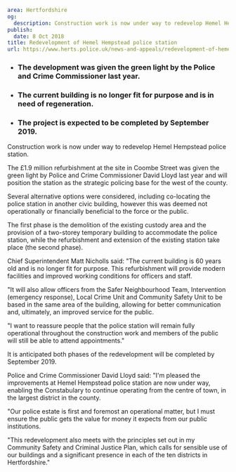 ```yaml
area: Hertfordshire
og:
  description: Construction work is now under way to redevelop Hemel Hempstead police station.
publish:
  date: 8 Oct 2018
title: Redevelopment of Hemel Hempstead police station
url: https://www.herts.police.uk/news-and-appeals/redevelopment-of-hemelhempstead-police-station-1879D
```

* ### The development was given the green light by the Police and Crime Commissioner last year.

 * ### The current building is no longer fit for purpose and is in need of regeneration.

 * ### The project is expected to be completed by September 2019.

Construction work is now under way to redevelop Hemel Hempstead police station.

The £1.9 million refurbishment at the site in Coombe Street was given the green light by Police and Crime Commissioner David Lloyd last year and will position the station as the strategic policing base for the west of the county.

Several alternative options were considered, including co-locating the police station in another civic building, however this was deemed not operationally or financially beneficial to the force or the public.

The first phase is the demolition of the existing custody area and the provision of a two-storey temporary building to accommodate the police station, while the refurbishment and extension of the existing station take place (the second phase).

Chief Superintendent Matt Nicholls said: "The current building is 60 years old and is no longer fit for purpose. This refurbishment will provide modern facilities and improved working conditions for officers and staff.

"It will also allow officers from the Safer Neighbourhood Team, Intervention (emergency response), Local Crime Unit and Community Safety Unit to be based in the same area of the building, allowing for better communication and, ultimately, an improved service for the public.

"I want to reassure people that the police station will remain fully operational throughout the construction work and members of the public will still be able to attend appointments."

It is anticipated both phases of the redevelopment will be completed by September 2019.

Police and Crime Commissioner David Lloyd said: "I'm pleased the improvements at Hemel Hempstead police station are now under way, enabling the Constabulary to continue operating from the centre of town, in the largest district in the county.

"Our police estate is first and foremost an operational matter, but I must ensure the public gets the value for money it expects from our public institutions.

"This redevelopment also meets with the principles set out in my Community Safety and Criminal Justice Plan, which calls for sensible use of our buildings and a significant presence in each of the ten districts in Hertfordshire."
